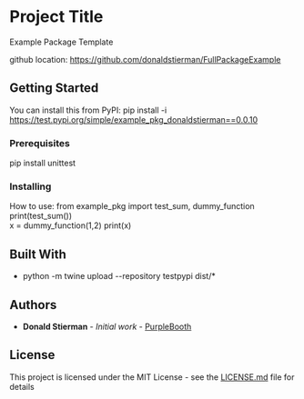 # Project Title

Example Package Template

github location:
    https://github.com/donaldstierman/FullPackageExample

## Getting Started

You can install this from PyPI:
    pip install -i https://test.pypi.org/simple/example_pkg_donaldstierman==0.0.10

### Prerequisites

pip install unittest

### Installing

How to use:
from example_pkg import test_sum, dummy_function
print(test_sum())   
x = dummy_function(1,2)
print(x)    

## Built With

* python -m twine upload --repository testpypi dist/*

## Authors

* **Donald Stierman** - *Initial work* - [PurpleBooth](https://github.com/donaldstierman)

## License

This project is licensed under the MIT License - see the [LICENSE.md](LICENSE.md) file for details
